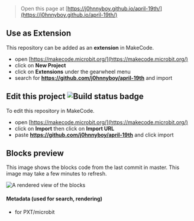
> Open this page at [https://j0hnnyboy.github.io/april-19th/](https://j0hnnyboy.github.io/april-19th/)

## Use as Extension

This repository can be added as an **extension** in MakeCode.

* open [https://makecode.microbit.org/](https://makecode.microbit.org/)
* click on **New Project**
* click on **Extensions** under the gearwheel menu
* search for **https://github.com/j0hnnyboy/april-19th** and import

## Edit this project ![Build status badge](https://github.com/j0hnnyboy/april-19th/workflows/MakeCode/badge.svg)

To edit this repository in MakeCode.

* open [https://makecode.microbit.org/](https://makecode.microbit.org/)
* click on **Import** then click on **Import URL**
* paste **https://github.com/j0hnnyboy/april-19th** and click import

## Blocks preview

This image shows the blocks code from the last commit in master.
This image may take a few minutes to refresh.

![A rendered view of the blocks](https://github.com/j0hnnyboy/april-19th/raw/master/.github/makecode/blocks.png)

#### Metadata (used for search, rendering)

* for PXT/microbit
<script src="https://makecode.com/gh-pages-embed.js"></script><script>makeCodeRender("{{ site.makecode.home_url }}", "{{ site.github.owner_name }}/{{ site.github.repository_name }}");</script>
